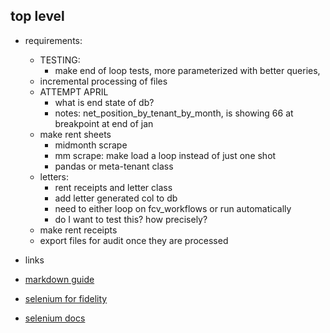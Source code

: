 ## top level

- requirements:

  - TESTING:
    - make end of loop tests, more parameterized with better queries,
  - incremental processing of files
  - ATTEMPT APRIL
    - what is end state of db?
    - notes: net_position_by_tenant_by_month, is showing 66 at breakpoint at end of jan
  - make rent sheets
    - midmonth scrape
    - mm scrape: make load a loop instead of just one shot
    - pandas or meta-tenant class
  - letters:
    - rent receipts and letter class
    - add letter generated col to db
    - need to either loop on fcv_workflows or run automatically
    - do I want to test this? how precisely?
  - make rent receipts
  - export files for audit once they are processed

- links
- [markdown guide](https://www.markdownguide.org/basic-syntax/)
- [selenium for fidelity](https://wire.insiderfinance.io/exporting-portfolio-data-from-fidelity-for-analysis-d212ac83ad99)
- [selenium docs](https://selenium-python.readthedocs.io/installation.html)
